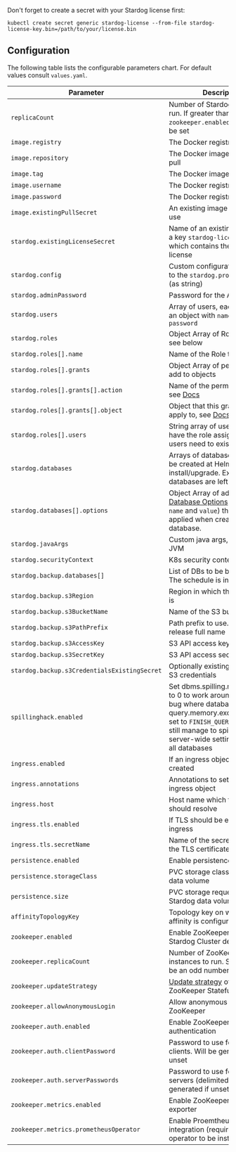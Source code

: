 Don't forget to create a secret with your Stardog license first:

```console
kubectl create secret generic stardog-license --from-file stardog-license-key.bin=/path/to/your/license.bin
```

<!---
The README.md file is automatically generated with helm-docs!

Edit the README.gotmpl.md template instead.
-->

## Configuration

The following table lists the configurable parameters chart. For default values consult `values.yaml`.

| Parameter                                    | Description                                                                  |
| ---                                          | ---                                                                          |
| `replicaCount`                               | Number of Stardog instances to run. If greater than 1, `zookeeper.enabled=true` must be set |
| `image.registry`                             | The Docker registry to pull from                                             |
| `image.repository`                           | The Docker image repostory to pull                                           |
| `image.tag`                                  | The Docker image tag to pull                                                 |
| `image.username`                             | The Docker registry user name                                                |
| `image.password`                             | The Docker registry user name                                                |
| `image.existingPullSecret`                   | An existing image pull secret to use |
| `stardog.existingLicenseSecret`              | Name of an existing secret with a key `stardog-license-key.bin` which contains the Stardog license |
| `stardog.config`                             | Custom configuration to append to the `stardog.properties` file (as string) |
| `stardog.adminPassword`                      | Password for the Administrator |
| `stardog.users`                              | Array of users, each element is an object with `name` and `password` |
| `stardog.roles`                              | Object Array of Roles to create, see below |
| `stardog.roles[].name`                       | Name of the Role to create |
| `stardog.roles[].grants`                     | Object Array of permissions to add to objects |
| `stardog.roles[].grants[].action`            | Name of the permission to add, see [Docs](https://www.stardog.com/docs/6.0.0/#_permissions) |
| `stardog.roles[].grants[].object`            | Object that this grant should apply to, see [Docs](https://www.stardog.com/docs/6.0.0/#_permissions) |
| `stardog.roles[].users          `            | String array of users that should have the role assigned to. The users need to exist first |
| `stardog.databases          `                | Arrays of databases that should be created at Helm install/upgrade. Existing databases are left untouched. |
| `stardog.databases[].options`                | Object Array of additional [Database Options](https://www.stardog.com/docs/6.0.0/#_configuration_options) (each with `name` and `value`) that should be applied when creating the database. |
| `stardog.javaArgs`                           | Custom java args, passed to the JVM |
| `stardog.securityContext`                    | K8s security context |
| `stardog.backup.databases[]`                 | List of DBs to be backed up. The schedule is in UTC |
| `stardog.backup.s3Region`                    | Region in which the S3 bucket is |
| `stardog.backup.s3BucketName`                | Name of the S3 bucket |
| `stardog.backup.s3PathPrefix`                | Path prefix to use. Defaults to release full name |
| `stardog.backup.s3AccessKey`                 | S3 API access key id |
| `stardog.backup.s3SecretKey`                 | S3 API access secret key |
| `stardog.backup.s3CredentialsExistingSecret` | Optionally existing secret with S3 credentials |
| `spillinghack.enabled`                       | Set dbms.spilling.max.file.length to 0 to work around a possible bug where databases with query.memory.exceeds.strategy set to `FINISH_QUERY_EXECUTION` still manage to spill. This is a server-wide setting and affects all databases |
| `ingress.enabled`                            | If an ingress object should be created |
| `ingress.annotations`                        | Annotations to set on the ingress object |
| `ingress.host`                               | Host name which the ingress should resolve |
| `ingress.tls.enabled`                        | If TLS should be enabled on the ingress |
| `ingress.tls.secretName`                     | Name of the secret containing the TLS certificate and key |
| `persistence.enabled`                        | Enable persistence using PVC |
| `persistence.storageClass`                   | PVC storage class for Stardog data volume |
| `persistence.size`                           | PVC storage request size for Stardog data volume |
| `affinityTopologyKey`                        | Topology key on which pod anti affinity is configured |
| `zookeeper.enabled`                          | Enable ZooKeeper. Required for Stardog Cluster deployments |
| `zookeeper.replicaCount`                     | Number of ZooKeeper instances to run. Should always be an odd number > 3 |
| `zookeeper.updateStrategy`                   | [Update strategy](https://kubernetes.io/docs/concepts/workloads/controllers/statefulset/#update-strategies) of the ZooKeeper StatefulSet |
| `zookeeper.allowAnonymousLogin`              | Allow anonymous logins to ZooKeeper |
| `zookeeper.auth.enabled`                     | Enable ZooKeeper authentication |
| `zookeeper.auth.clientPassword`              | Password to use for ZooKeeper clients. Will be generated if unset |
| `zookeeper.auth.serverPasswords`             | Password to use for ZooKeeper servers (delimited by `,`). Will be generated if unset |
| `zookeeper.metrics.enabled`                  | Enable ZooKeeper Proemtheus exporter |
| `zookeeper.metrics.prometheusOperator`       | Enable Proemtheus Operator integration (requires the operator to be installed) |
